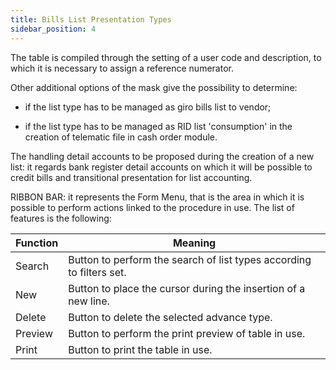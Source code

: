 ```yaml
---
title: Bills List Presentation Types
sidebar_position: 4
---
```


The table is compiled through the setting of a user code and description, to which it is necessary to assign a reference numerator.

Other additional options of the mask give the possibility to determine:

- if the list type has to be managed as giro bills list to vendor;

- if the list type has to be managed as RID list 'consumption' in the creation of telematic file in cash order module.

The handling detail accounts to be proposed during the creation of a new list: it regards bank register detail accounts on which it will be possible to credit bills and transitional presentation for list accounting.

RIBBON BAR: it represents the Form Menu, that is the area in which it is possible to perform actions linked to the procedure in use. The list of features is the following:



| Function | Meaning |
| --- | --- |
| Search | Button to perform the search of list types according to filters set. |
| New | Button to place the cursor during the insertion of a new line. |
| Delete | Button to delete the selected advance type. |
| Preview | Button to perform the print preview of table in use. |
| Print | Button to print the table in use. |






